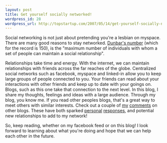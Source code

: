 ```yaml
--- 
layout: post
title: Get yourself socially networked!
wordpress_id: 28
wordpress_url: http://topstartup.com/2007/05/14/get-yourself-socially-networked/
---
```

Social networking is not just about pretending you're a lesbian on myspace. There are many good reasons to stay networked. <a href="http://en.wikipedia.org/wiki/Dunbar%27s_number">Dunbar's number</a> (which for the record is 150), is the "maximum number of individuals with whom a set of people can maintain a social relationship".

Relationships take time and energy. With the internet, we can maintain relationships with friends across the far reaches of the globe. Centralized social networks such as facebook, myspace and linked-in allow you to keep large groups of people connected to you. Your friends can read about your interactions with other friends and keep up to date with your goings on. Blogs, such as this one take that connection to the next level. In this blog, I share my thoughts, feelings and ideas with a large audience. Through my blog, you know me. If you read other peoples blogs, that's a great way to meet others with similar interests. Check out a couple of <a href="http://cpptrader.com/2007/05/09/options-fundamentals-trading-mispricings/">my</a>  <a href="http://www.devspace.com/~christianhgross/?p=300/#comments">comments</a> on other blogs. These have both sparked <a href="http://cpptrader.com/2007/05/14/option-arbitrage-using-synthetics/">personal</a> <a href="http://www.devspace.com/~christianhgross/?p=302">responses</a>, and potential new relationships to add to my network!

So, keep reading, whether on my facebook feed or on this blog! I look forward to learning about what you're doing and hope that we can help each other in the future.
